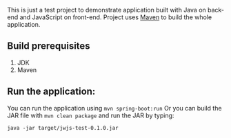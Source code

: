 This is just a test project to demonstrate application built with Java on back-end and JavaScript on front-end.
Project uses [Maven](https://maven.apache.org/) to build the whole application. 


## Build prerequisites
1. JDK
2. Maven

## Run the application:
You can run the application using ```mvn spring-boot:run```
Or you can build the JAR file with ```mvn clean package``` and run the JAR by typing:
```
java -jar target/jwjs-test-0.1.0.jar
```